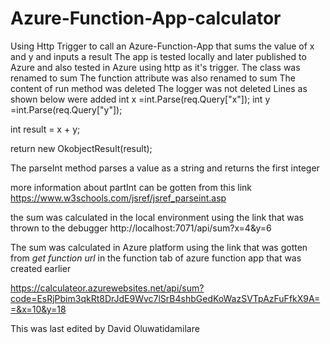 # Azure-Function-App-calculator
Using Http Trigger to  call an Azure-Function-App that sums the value of x and y and inputs a result
The app is tested locally and later published to Azure and also tested in Azure using http as it's trigger.
The class  was renamed to sum
The function attribute was also renamed  to sum
The content of  run method was deleted
The logger was not deleted 
Lines as shown below were added
int x =int.Parse(req.Query["x"]);
int y =int.Parse(req.Query["y"]);

int result = x + y;

return new OkobjectResult(result);

The parseInt method parses a value as a string and returns the first integer

more information about partInt can be gotten from this link https://www.w3schools.com/jsref/jsref_parseint.asp

the sum was calculated in the local environment using the link that was thrown to the debugger
http://localhost:7071/api/sum?x=4&y=6

The sum was calculated in Azure platform using the link that was gotten from *get function url* in the function tab of azure function app that was created earlier 

https://calculateor.azurewebsites.net/api/sum?code=EsRjPbim3qkRt8DrJdE9Wvc7lSrB4shbGedKoWazSVTpAzFuFfkX9A==&x=10&y=18

This was last edited by David Oluwatidamilare
